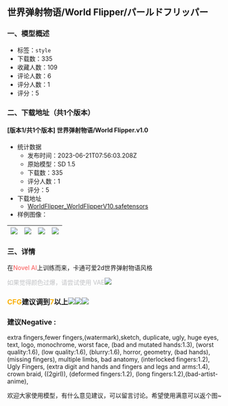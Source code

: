 ## 世界弹射物语/World Flipper/パールドフリッパー 
### 一、模型概述

- 标签：`style`
- 下载数：335
- 收藏人数：109
- 评论人数：6
- 评分人数：1
- 评分：5

### 二、下载地址（共1个版本）

#### [版本1/共1个版本] 世界弹射物语/World Flipper.v1.0

- 统计数据
  - 发布时间：2023-06-21T07:56:03.208Z
  - 原始模型：SD 1.5
  - 下载数：335
  - 评分人数：1
  - 评分：5
- 下载地址
  - [WorldFlipper_WorldFlipperV10.safetensors](https://civitai.com/api/download/models/100751)
- 样例图像：

| <img src="https://image.civitai.com/xG1nkqKTMzGDvpLrqFT7WA/c922d15f-07f9-4014-8f4f-b3f4e44d3a06/width=450/1229342.jpeg" /> | <img src="https://image.civitai.com/xG1nkqKTMzGDvpLrqFT7WA/485d3579-865f-4ac8-9ddf-690f391f570d/width=450/1229346.jpeg" /> | <img src="https://image.civitai.com/xG1nkqKTMzGDvpLrqFT7WA/1f776023-557e-47b9-ab86-9f4df239e7b6/width=450/1229345.jpeg" /> | <img src="https://image.civitai.com/xG1nkqKTMzGDvpLrqFT7WA/f86fb642-2804-4f1c-b15e-9c1a452cc7a5/width=450/1229348.jpeg" /> |
| ---- | ---- | ---- | ---- |


### 三、详情
<p>在<span style="color:rgb(250, 82, 82)">Novel AI</span>上训练而来，卡通可爱2d世界弹射物语风格</p><p><span style="color:rgb(193, 194, 197)">如果觉得颜色过爆，请尝试使用 VAE</span><img src="https://image.civitai.com/xG1nkqKTMzGDvpLrqFT7WA/01a1e4cf-444b-4b6f-a5fd-4536f7d4219c/width=525/01a1e4cf-444b-4b6f-a5fd-4536f7d4219c.jpeg" /></p><h3 id="heading-39"><span style="color:rgb(250, 176, 5)">CFG</span>建议调到<span style="color:rgb(250, 176, 5)">7</span>以上<img src="https://image.civitai.com/xG1nkqKTMzGDvpLrqFT7WA/77c0858b-5734-4dca-821b-ed3bb22c94b2/width=525/77c0858b-5734-4dca-821b-ed3bb22c94b2.jpeg" /><img src="https://image.civitai.com/xG1nkqKTMzGDvpLrqFT7WA/d69e2bac-e281-49d3-8a7f-cd6307a1118e/width=525/d69e2bac-e281-49d3-8a7f-cd6307a1118e.jpeg" /><img src="https://image.civitai.com/xG1nkqKTMzGDvpLrqFT7WA/e2b298fd-8b2e-4043-bdd5-b4b8173a111f/width=525/e2b298fd-8b2e-4043-bdd5-b4b8173a111f.jpeg" /></h3><h3 id="heading-40">建议Negative :</h3><p>extra fingers,fewer fingers,(watermark),sketch, duplicate, ugly, huge eyes, text, logo, monochrome, worst face, (bad and mutated hands:1.3), (worst quality:1.6), (low quality:1.6), (blurry:1.6), horror, geometry, (bad hands), (missing fingers), multiple limbs, bad anatomy, (interlocked fingers:1.2), Ugly Fingers, (extra digit and hands and fingers and legs and arms:1.4), crown braid, ((2girl)), (deformed fingers:1.2), (long fingers:1.2),(bad-artist-anime),</p><p></p><p>欢迎大家使用模型，有什么意见建议，可以留言讨论。希望使用满意可以返个图~</p>